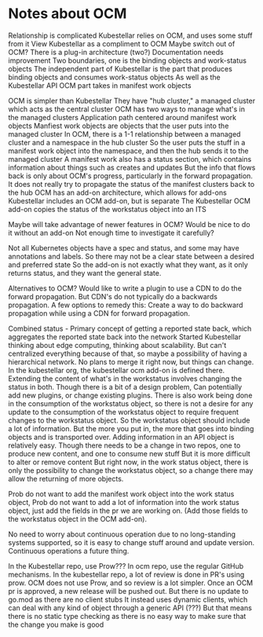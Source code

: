 # Notes about OCM

Relationship is complicated
Kubestellar relies on OCM, and uses some stuff from it
View Kubestellar as a compliment to OCM
Maybe switch out of OCM?
There is a plug-in architecture (two?)
Documentation needs improvement
Two boundaries, one is the binding objects and work-status objects
The independent part of Kubestellar is the part that produces binding objects and consumes work-status objects
As well as the Kubestellar API
OCM part takes in manifest work objects

OCM is simpler than Kubestellar
They have "hub cluster," a managed cluster which acts as the central cluster
OCM has two ways to manage what's in the managed clusters
Application path centered around manifest work objects
Manfiest work objects are objects that the user puts into the managed cluster
In OCM, there is a 1-1 relationship between a managed cluster and a namespace in the hub cluster
So the user puts the stuff in a manifest work object into the namespace, and then the hub sends it to the managed cluster
A manifest work also has a status section, which contains information about things such as creates and updates
But the info that flows back is only about OCM's progress, particularly in the forward propagation.
It does not really try to propagate the status of the manifest clusters back to the hub
OCM has an add-on architecture, which allows for add-ons
Kubestellar includes an OCM add-on, but is separate
The Kubestellar OCM add-on copies the status of the workstatus object into an ITS

Maybe will take advantage of newer features in OCM?
Would be nice to do it without an add-on
Not enough time to investigate it carefully?

Not all Kubernetes objects have a spec and status, and some may have annotations and labels.
So there may not be a clear state between a desired and preferred state
So the add-on is not exactly what they want, as it only returns status, and they want the general state.

Alternatives to OCM?
Would like to write a plugin to use a CDN to do the forward propagation. But CDN's do not typically do a backwards propagation.
A few options to remedy this: Create a way to do backward propagation while using a CDN for forward propagation.

Combined status - Primary concept of getting a reported state back, which aggregates the reported state back into the network
Started Kubestellar thinking about edge computing, thinking about scalability.
But can't centralized everything because of that, so maybe a possibility of having a hierarchical network.
No plans to merge it right now, but things can change.
In the kubestellar org, the kubestellar ocm add-on is defined there.
Extending the content of what's in the workstatus involves changing the status in both.
Though there is a bit of a design problem, Can potentially add new plugins, or change existing plugins.
There is also work being done in the consumption of the workstatus object, so there is not a desire for any update to the consumption of the workstatus object to require frequent changes to the workstatus object.
So the workstatus object should include a lot of information. 
But the more you put in, the more that goes into binding objects and is transported over.
Adding information in an API object is relatively easy. 
Though there needs to be a change in two repos, one to produce new content, and one to consume new stuff
But it is more difficult to alter or remove content
But right now, in the work status object, there is only the possibility to change the workstatus object, so a change there may allow the returning of more objects. 

Prob do not want to add the manifest work object into the work status object,
Prob do not want to add a lot of information into the work status object, just add the fields in the pr we are working on. (Add those fields to the workstatus object in the OCM add-on).

No need to worry about continuous operation due to no long-standing systems supported, so it is easy to change stuff around and update version.
Continuous operations a future thing.

In the Kubestellar repo, use Prow??? In ocm repo, use the regular GitHub mechanisms. 
In the kubestellar repo, a lot of review is done in PR's using prow. 
OCM does not use Prow, and so review is a lot simpler.
Once an OCM pr is approved, a new release will be pushed out.
But there is no update to go.mod as there are no client stubs
It instead uses dynamic clients, which can deal with any kind of object through a generic API (???)
But that means there is no static type checking as there is no easy way to make sure that the change you make is good
